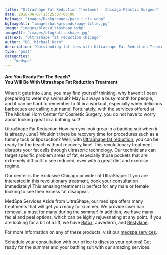 ```yaml
---
title: "Ultrashape Fat Reduction Treatment - Chicago Plastic Surgeon"
date: 2016-06-07T13:25:37+06:00
bgImage: "images/backgrounds/page-title.webp"
bgImageAlt: "images/backgrounds/page-title.jpg"
image: "images/blog/ultrashape.webp"
imageAlt: "images/blog/ultrashape.jpg"
altText: "Ultrashape fat reduction Chicago"
author: "DR. Michael Horn"
description: "Outstanding fat loss with Ultrashape Fat Reduction Treatment - Chicago Plastic Surgeon Dr. Michael Horn M.D. Discusses the reason behind the success."
type: "post"
categories: 
  - "medspa"
---
```


#### Are You Ready For The Beach? <br> You Will Be With Ultrashape Fat Reduction Treatment 

When it gets into June, you may find yourself thinking, why haven’t I been preparing to wear my swimsuit? May is always a busy month for people, and it can be hard to remember to fit in a workout, especially when delicious barbecues are calling our name! Fortunately, with the services offered at The Michael Horn Center for Cosmetic Surgery, you do not have to worry about looking great in a bathing suit!

UltraShape Fat Reduction
How can you look great in a bathing suit when it is already June? Wouldn’t there be recovery time for procedures such as a tummy tuck or liposuction? Well, with [UltraShape fat reduction](/medspa/ultrashape/), you can be ready for the beach without recovery time! This revolutionary treatment disrupts your fat cells through ultrasonic technology. Our technicians can target specific problem areas of fat, especially those pockets that are extremely difficult to see reduced, even with a great diet and exercise regime.

Our center is the exclusive Chicago provider of UltraShape. If you are interested in this revolutionary treatment, book your consultation immediately! This amazing treatment is perfect for any male or female looking to see their excess fat disappear.

MedSpa Services
Aside from UltraShape, our med spa offers many treatments that will get you ready for summer. We provide laser hair removal, a must for many during the summer! In addition, we have many facial and peel options, which can be highly rejuvenating at any point. If you are looking for a bit of a lift, we have [Botox](/medspa/botox-cosmetic/), Juvederm, and [Restylane](/medspa/restylane).

For more information on any of these products, visit our [medspa services](/medspa).

Schedule your consultation with our office to discuss your options! Get ready for the summer and your bathing suit with our amazing services.